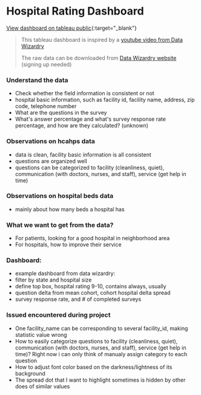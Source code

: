 # Hospital Rating Dashboard

[View dashboard on tableau public](https://public.tableau.com/app/profile/jin.tan7372/viz/Hospitalratingboard/Dashboard1){:target="_blank"}




> This tableau dashboard is inspired by a [youtube video from Data Wizardry](https://www.youtube.com/watch?v=6YwwHfxAfZI&list=PLGjBYLuhsuwdmh_gnMs_56t22P8L2vW72&index=3)
>
> The raw data can be downloaded from [Data Wizardry website](https://datawizardry.academy/hcahps-patient-satisfaction-dashboard/) (signing up needed)

### Understand the data
- Check whether the field information is consistent or not
-   hospital basic information, such as facility id, facility name, address, zip code, telephone number
- What are the questions in the survey
- What's answer percentage and what's survey response rate percentage, and how are they calculated? (unknown)

### Observations on hcahps data
- data is clean, facility basic information is all consistent
- questions are organized well
- questions can be categorized to facility (cleanliness, quiet), communication (with doctors, nurses, and staff), service (get help in time)

### Observations on hospital beds data
- mainly about how many beds a hospital has

### What we want to get from the data?
- For patients, looking for a good hospital in neighborhood area
- For hospitals, how to improve their service

### Dashboard:
- example dashboard from data wizardry:
-   filter by state and hospital size
-   define top box, hospital rating 9-10, contains always, usually
-   question delta from mean cohort, cohort hospital delta spread
-   survey response rate, and # of completed surveys


### Issued encountered during project
- One facility_name can be corresponding to several facility_id, making statistic value wrong
- How to easily categorize questions to facility (cleanliness, quiet), communication (with doctors, nurses, and staff), service (get help in time)? Right now i can only think of manualy assign category to each question
- How to adjust font color based on the darkness/lightness of its background
- The spread dot that I want to highlight sometimes is hidden by other does of similar values
